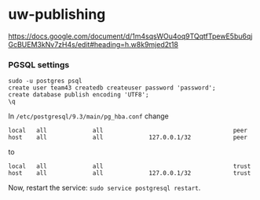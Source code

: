 # uw-publishing

https://docs.google.com/document/d/1m4sqsWOu4oq9TQqtfTpewE5bu6qjGcBUEM3kNv7zH4s/edit#heading=h.w8k9mjed2t18

### PGSQL settings

    sudo -u postgres psql
    create user team43 createdb createuser password 'password';
    create database publish encoding 'UTF8';
    \q

In `/etc/postgresql/9.3/main/pg_hba.conf` change 

    local   all             all                                     peer
    host    all             all             127.0.0.1/32            peer

to 

    local   all             all                                     trust
    host    all             all             127.0.0.1/32            trust


Now, restart the service: `sudo service postgresql restart`.
